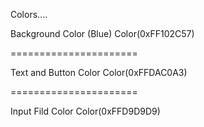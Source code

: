 Colors....

Background Color (Blue)
Color(0xFF102C57)

======================

Text and Button Color
Color(0xFFDAC0A3)

======================

Input Fild Color
Color(0xFFD9D9D9)